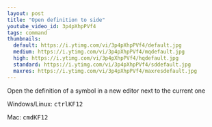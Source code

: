 ```yaml
---
layout: post
title: "Open definition to side"
youtube_video_id: 3p4pXhpPVf4
tags: command
thumbnails:
  default: https://i.ytimg.com/vi/3p4pXhpPVf4/default.jpg
  medium: https://i.ytimg.com/vi/3p4pXhpPVf4/mqdefault.jpg
  high: https://i.ytimg.com/vi/3p4pXhpPVf4/hqdefault.jpg
  standard: https://i.ytimg.com/vi/3p4pXhpPVf4/sddefault.jpg
  maxres: https://i.ytimg.com/vi/3p4pXhpPVf4/maxresdefault.jpg
---
```


Open the definition of a symbol in a new editor next to the current one

Windows/Linux: <kbd>ctrl</kbd><kbd>K</kbd><kbd>F12</kbd>

Mac: <kbd>cmd</kbd><kbd>K</kbd><kbd>F12</kbd>
